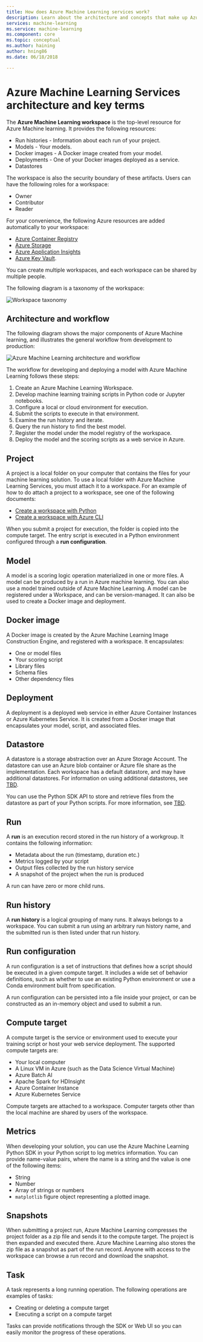```yaml
---
title: How does Azure Machine Learning services work?
description: Learn about the architecture and concepts that make up Azure Machine Learning Services. 
services: machine-learning
ms.service: machine-learning
ms.component: core
ms.topic: conceptual
ms.author: haining
author: hning86
ms.date: 06/18/2018

---
```


# Azure Machine Learning Services architecture and key terms 

The __Azure Machine Learning workspace__ is the top-level resource for Azure Machine learning. It provides the following resources:

* Run histories - Information about each run of your project.
* Models - Your models.
* Docker images - A Docker image created from your model.
* Deployments - One of your Docker images deployed as a service.
* Datastores

The workspace is also the security boundary of these artifacts. Users can have the following roles for a workspace:

* Owner
* Contributor
* Reader

For your convenience, the following Azure resources are added automatically to your workspace: 

* [Azure Container Registry](https://azure.microsoft.com/en-us/services/container-registry/)
* [Azure Storage](https://azure.microsoft.com/en-us/services/storage/)
* [Azure Application Insights](https://azure.microsoft.com/en-us/services/application-insights/)
* [Azure Key Vault](https://azure.microsoft.com/en-us/services/key-vault/).

You can create multiple workspaces, and each workspace can be shared by multiple people.

The following diagram is a taxonomy of the workspace:

![Workspace taxonomy](./media/concept-azure-machine-learning-architecture/taxonomy.png)

## Architecture and workflow

The following diagram shows the major components of Azure Machine learning, and illustrates the general workflow from development to production: 

![Azure Machine Learning architecture and workflow](./media/concept-azure-machine-learning-architecture/workflow.png)

The workflow for developing and deploying a model with Azure Machine Learning follows these steps:

1. Create an Azure Machine Learning Workspace.
2. Develop machine learning training scripts in Python code or Jupyter notebooks.
3. Configure a local or cloud environment for execution.
4. Submit the scripts to execute in that environment.
5. Examine the run history and iterate.
6. Query the run history to find the best model.
6. Register the model under the model registry of the workspace.
7. Deploy the model and the scoring scripts as a web service in Azure.

## Project

A project is a local folder on your computer that contains the files for your machine learning solution. To use a local folder with Azure Machine Learning Services, you must attach it to a workspace. For an example of how to do attach a project to a workspace, see one of the following documents:

* [Create a workspace with Python]()
* [Create a workspace with Azure CLI]()

When you submit a project for execution, the folder is copied into the compute target. The entry script is executed in a Python environment configured through a __run configuration__.

## Model

A model is a scoring logic operation materialized in one or more files. A model can be produced by a run in Azure machine learning. You can also use a model trained outside of Azure Machine Learning. A model can be registered under a Workspace, and can be version-managed. It can also be used to create a Docker image and deployment.

## Docker image

A Docker image is created by the Azure Machine Learning Image Construction Engine, and registered with a workspace. It encapsulates:

* One or model files
* Your scoring script
* Library files
* Schema files
* Other dependency files

## Deployment

A deployment is a deployed web service in either Azure Container Instances or Azure Kubernetes Service. It is created from a Docker image that encapsulates your model, script, and associated files.

## Datastore

A datastore is a storage abstraction over an Azure Storage Account. The datastore can use an Azure blob container or Azure file share as the implementation. Each workspace has a default datastore, and may have additional datastores. For information on using additional datastores, see [TBD]().

You can use the Python SDK API to store and retrieve files from the datastore as part of your Python scripts. For more information, see [TBD]().

## Run

A __run__ is an execution record stored in the run history of a workgroup. It contains the following information:

* Metadata about the run (timestamp, duration etc.)
* Metrics logged by your script
* Output files collected by the run history service
* A snapshot of the project when the run is produced

A run can have zero or more child runs.

## Run history

A __run history__ is a logical grouping of many runs. It always belongs to a workspace. You can submit a run using an arbitrary run history name, and the submitted run is then listed under that run history.

## Run configuration

A run configuration is a set of instructions that defines how a script should be executed in a given compute target. It includes a wide set of behavior definitions, such as whether to use an existing Python environment or use a Conda environment built from specification.

A run configuration can be persisted into a file inside your project, or can be constructed as an in-memory object and used to submit a run.

## Compute target

A compute target is the service or environment used to execute your training script or host your web service deployment. The supported compute targets are:

* Your local computer
* A Linux VM in Azure (such as the Data Science Virtual Machine)
* Azure Batch AI
* Apache Spark for HDInsight
* Azure Container Instance
* Azure Kubernetes Service

Compute targets are attached to a workspace. Computer targets other than the local machine are shared by users of the workspace.

## Metrics

When developing your solution, you can use the Azure Machine Learning Python SDK in your Python script to log metrics information. You can provide name-value pairs, where the name is a string and the value is one of the following items:

* String
* Number
* Array of strings or numbers
* `matplotlib` figure object representing a plotted image.

## Snapshots

When submitting a project run, Azure Machine Learning compresses the project folder as a zip file and sends it to the compute target. The project is then expanded and executed there. Azure Machine Learning also stores the zip file as a snapshot as part of the run record. Anyone with access to the workspace can browse a run record and download the snapshot.

## Task

A task represents a long running operation. The following operations are examples of tasks:

* Creating or deleting a compute target
* Executing a script on a compute target

Tasks can provide notifications through the SDK or Web UI so you can easily monitor the progress of these operations. 
